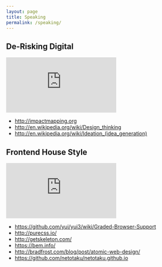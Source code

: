 ```yaml
---
layout: page
title: Speaking
permalink: /speaking/
---
```


<section class="tab" id="de-risking-digital">
<h2>De-Risking Digital</h2>

<div class="ratio">
<iframe src="https://docs.google.com/presentation/d/1Z925HQt4RQLZE9S74MxEoOB5vQ-P04NNIxHJ4XTwQJ0/embed?start=false&loop=false&delayms=3000" frameborder="0" allowfullscreen="true" mozallowfullscreen="true" webkitallowfullscreen="true"></iframe>
</div>

<ul class="ellipsis">
<li><a href="http://impactmapping.org">http://impactmapping.org</a></li>
<li><a href="http://en.wikipedia.org/wiki/Design_thinking">http://en.wikipedia.org/wiki/Design_thinking</a></li>
<li><a href="http://en.wikipedia.org/wiki/Ideation_(idea_generation)">http://en.wikipedia.org/wiki/Ideation_(idea_generation)</a></li>
</ul>

</section>

<section class="tab" id="frontend-house-style">

<h2>Frontend House Style</h2>

<div class="ratio">
<iframe src="https://docs.google.com/presentation/d/1plZvDw7iItwUopDqBc3jtQUVA39Iev4vND_L0b-qaZs/embed?start=false&loop=false&delayms=3000" frameborder="0" allowfullscreen="true" mozallowfullscreen="true" webkitallowfullscreen="true"></iframe>
</div>

<ul class="ellipsis">
<li><a href="https://github.com/yui/yui3/wiki/Graded-Browser-Support">https://github.com/yui/yui3/wiki/Graded-Browser-Support</a></li>
<li><a href="http://purecss.io/">http://purecss.io/</a></li>
<li><a href="http://getskeleton.com/">http://getskeleton.com/</a></li>
<li><a href="https://bem.info/">https://bem.info/</a></li>
<li><a href="http://bradfrost.com/blog/post/atomic-web-design/">http://bradfrost.com/blog/post/atomic-web-design/</a></li>
<li><a href="https://github.com/netotaku/netotaku.github.io">https://github.com/netotaku/netotaku.github.io</a></li>
</ul>

</section>
